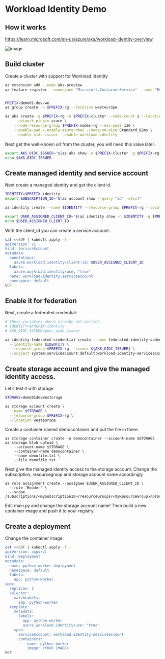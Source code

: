 # Workload Identity Demo

## How it works

https://learn.microsoft.com/en-us/azure/aks/workload-identity-overview

![image](https://user-images.githubusercontent.com/361399/225572771-203381c9-99fc-4585-8a96-eba78ab01eb7.png)


## Build cluster

Create a cluster with support for Workload Identity

```sh
az extension add --name aks-preview
az feature register --namespace "Microsoft.ContainerService" --name "EnableWorkloadIdentityPreview"


PREFIX=demo01-dev-we
az group create -n $PREFIX-rg --location westeurope

az aks create -g $PREFIX-rg -n $PREFIX-cluster --node-count 2 --location westeurope \
	--network-plugin azure \
	--node-resource-group $PREFIX-nodes-rg --max-pods 110 \
	--enable-aad --enable-azure-rbac --node-vm-size Standard_B2ms \
	--enable-oidc-issuer --enable-workload-identity
```

Next get the well-known url from the cluster, you will need this value later.

```sh
export AKS_OIDC_ISSUER="$(az aks show -n $PREFIX-cluster -g $PREFIX-rg --query "oidcIssuerProfile.issuerUrl" -otsv)"
echo $AKS_OIDC_ISSUER
```
## Create managed identity and service account

Next create a managed identity and get the client id. 


```sh
IDENTITY=$PREFIX-identity 
export SUBSCRIPTION_ID="$(az account show --query "id" -otsv)" 

az identity create --name $IDENTITY --resource-group $PREFIX-rg --location westeurope --subscription $SUBSCRIPTION_ID 

export USER_ASSIGNED_CLIENT_ID="$(az identity show -n $IDENTITY -g $PREFIX-rg --query "clientId" -otsv)" 
echo $USER_ASSIGNED_CLIENT_ID
```

With the client_id you can create a service account:

```sh
cat <<EOF | kubectl apply -f -
apiVersion: v1
kind: ServiceAccount
metadata:
  annotations:
    azure.workload.identity/client-id: $USER_ASSIGNED_CLIENT_ID
  labels:
    azure.workload.identity/use: "true"
  name: workload-identity-serviceaccount
  namespace: default
EOF
```

## Enable it for federation

Next, create a federated credential:

```sh
# these variables where already set earlier
# IDENTITY=$PREFIX-identity
# AKD_OIDC_ISSUER=your_oidc_issuer

az identity federated-credential create --name federated-identity-sademo \
  --identity-name $IDENTITY \
  --resource-group $PREFIX-rg --issuer ${AKS_OIDC_ISSUER} \
  --subject system:serviceaccount:default:workload-identity-serviceaccount
```



## Create storage account and give the managed identity access.


Let’s test it with storage.

```sh
STORAGE=demo01devwestorage

az storage account create \
  --name $STORAGE \
  --resource-group $PREFIX-rg \
  --location westeurope
```

Create a container named democontainer and put the file in there.

```shell
az storage container create -n democontainer --account-name $STORAGE
az storage blob upload \
    --account-name $STORAGE \
    --container-name democontainer \
    --name demofile.txt \
    --file demofile.txt
```

Next give the managed identity access to the storage account. Change the subscription, resourcegroup and storage account name accordingly

```shell
az role assignment create --assignee $USER_ASSIGNED_CLIENT_ID \
  --role 'Reader' \
  --scope /subscriptions/<mySubscriptionID>/resourceGroups/<myResourceGroup>/providers/Microsoft.Storage/storageAccounts/myStorageAcct
```


Edit main.py and change the storage account name!
Then build a new container image and push it to your registry.


## Create a deployment

Change the container image.


```sh
cat <<EOF | kubectl apply -f -
apiVersion: apps/v1
kind: Deployment
metadata:
  name: python-worker-deployment
  namespace: default
  labels:
    app: python-worker
spec:
  replicas: 1
  selector:
    matchLabels:
      app: python-worker
  template:
    metadata:
      labels:
        app: python-worker
        azure.workload.identity/use: "true"
    spec:
      serviceAccount: workload-identity-serviceaccount
      containers:
        - name: python-worker
          image: <YOUR IMAGE>
EOF
```

